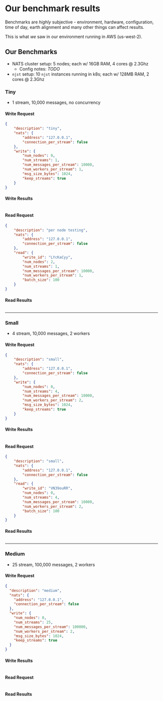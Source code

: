# Our benchmark results

Benchmarks are _highly_ subjective - environment, hardware, configuration, time
of day, earth alignment and many other things can affect results.

This is what _we_ saw in our environment running in AWS (us-west-2).

## Our Benchmarks

* NATS cluster setup: 5 nodes; each w/ 16GB RAM, 4 cores @ 2.3Ghz
    * Config notes: _TODO_
* `njst` setup: 10 `njst` instances running in k8s; each w/ 128MB RAM, 2 cores @ 2.3Ghz

### Tiny

* 1 stream, 10,000 messages, no concurrency

#### Write Request

```json
{
	"description": "tiny",
	"nats": {
		"address": "127.0.0.1",
		"connection_per_stream": false
	},
	"write": {
		"num_nodes": 0,
		"num_streams": 1,
		"num_messages_per_stream": 10000,
		"num_workers_per_stream": 1,
		"msg_size_bytes": 1024,
		"keep_streams": true
	}
}
```

#### Write Results

```json
```

#### Read Request

```json
{
	"description": "per node testing",
	"nats": {
		"address": "127.0.0.1",
		"connection_per_stream": false
	},
	"read": {
		"write_id": "LYcKaCyy",
		"num_nodes": 2,
		"num_streams": 1,
		"num_messages_per_stream": 10000,
		"num_workers_per_stream": 1,
		"batch_size": 100
	}
}
```

#### Read Results

```json
```

--------------------------------------------------------------------------------

### Small

* 4 stream, 10,000 messages, 2 workers

#### Write Request

```json
{
	"description": "small",
	"nats": {
		"address": "127.0.0.1",
		"connection_per_stream": false
	},
	"write": {
		"num_nodes": 0,
		"num_streams": 4,
		"num_messages_per_stream": 10000,
		"num_workers_per_stream": 2,
		"msg_size_bytes": 1024,
		"keep_streams": true
	}
}
```

#### Write Results

```json
```

#### Read Request

```json
{
	"description": "small",
	"nats": {
		"address": "127.0.0.1",
		"connection_per_stream": false
	},
	"read": {
		"write_id": "VN39ouRR",
		"num_nodes": 0,
		"num_streams": 4,
		"num_messages_per_stream": 10000,
		"num_workers_per_stream": 2,
		"batch_size": 100
	}
}
```

#### Read Results

```json
```


--------------------------------------------------------------------------------

### Medium

* 25 stream, 100,000 messages, 2 workers

#### Write Request

```json
{
  "description": "medium",
  "nats": {
    "address": "127.0.0.1",
    "connection_per_stream": false
  },
  "write": {
    "num_nodes": 0,
    "num_streams": 25,
    "num_messages_per_stream": 100000,
    "num_workers_per_stream": 2,
    "msg_size_bytes": 1024,
    "keep_streams": true
  }
}
```

#### Write Results

```json
```

#### Read Request

```json
```

#### Read Results

```json
```

